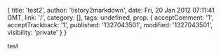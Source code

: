 { title: 'test2',
  author: 'tistory2markdown',
  date: Fri, 20 Jan 2012 07:11:41 GMT,
  link: '/',
  category: [],
  tags: undefined,
  prop: 
   { acceptComment: '1',
     acceptTrackback: '1',
     published: '1327043501',
     modified: '1327043501',
     visibility: 'private' } }

test<div class="vimiumHUD" style="right: 150px; opacity: 0\. display: none; ">
</div>